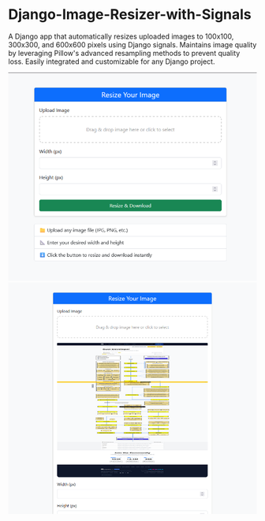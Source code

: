 # Django-Image-Resizer-with-Signals
A Django app that automatically resizes uploaded images to 100x100, 300x300, and 600x600 pixels using Django signals. Maintains image quality by leveraging Pillow's advanced resampling methods to prevent quality loss. Easily integrated and customizable for any Django project.

![Screenshot](samples/img_resize01.png)
![Screenshot](samples/img_resize02.png)



